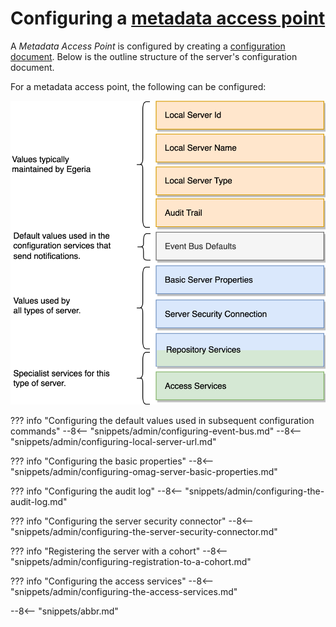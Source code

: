 <!-- SPDX-License-Identifier: CC-BY-4.0 -->
<!-- Copyright Contributors to the Egeria project 2020. -->

# Configuring a [metadata access point](/concepts/metadata-access-point)

A *Metadata Access Point* is configured by creating a [configuration document](/concepts/configuration-document).  Below is the outline structure of the server's configuration document.

For a metadata access point, the following can be configured:

![Configuration document for a metadata access point](metadata-access-point-config.svg)

??? info "Configuring the default values used in subsequent configuration commands"
    --8<-- "snippets/admin/configuring-event-bus.md"
    --8<-- "snippets/admin/configuring-local-server-url.md"

??? info "Configuring the basic properties"
    --8<-- "snippets/admin/configuring-omag-server-basic-properties.md"

??? info "Configuring the audit log"
    --8<-- "snippets/admin/configuring-the-audit-log.md"

??? info "Configuring the server security connector"
    --8<-- "snippets/admin/configuring-the-server-security-connector.md"

??? info "Registering the server with a cohort"
    --8<-- "snippets/admin/configuring-registration-to-a-cohort.md"

??? info "Configuring the access services"
    --8<-- "snippets/admin/configuring-the-access-services.md"

--8<-- "snippets/abbr.md"
